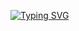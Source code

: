 

[![Typing SVG](https://readme-typing-svg.demolab.com/?lines=Hello+<3;My+Name+Is+Ilnaz+Sharifi;)](https://www.linkedin.com/in/ilnaz-sharifi-1b05891b4/)


